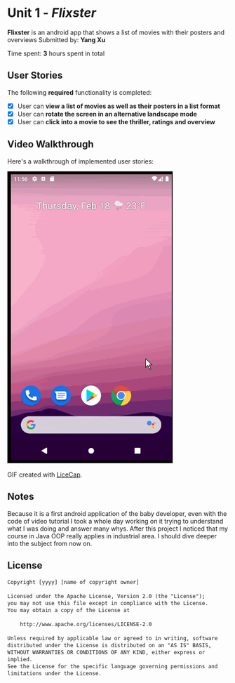 # Unit 1 - *Flixster*

**Flixster** is an android app that shows a list of movies with their posters and overviews
Submitted by: **Yang Xu**

Time spent: **3** hours spent in total

## User Stories

The following **required** functionality is completed:

* [x] User can **view a list of movies as well as their posters in a list format**
* [x] User can **rotate the screen in an alternative landscape mode**
* [X] User can **click into a movie to see the thriller, ratings and overview**

## Video Walkthrough

Here's a walkthrough of implemented user stories:

<img src='walkthrough_f.gif' title='Video Walkthrough' width='' alt='Video Walkthrough' />

GIF created with [LiceCap](http://www.cockos.com/licecap/).

## Notes

Because it is a first android application of the baby developer, even with the code of video tutorial I took a whole day working on it
trying to understand what I was doing and answer many whys. After this project I noticed that my course in Java OOP really applies in
industrial area. I should dive deeper into the subject from now on.

## License

    Copyright [yyyy] [name of copyright owner]

    Licensed under the Apache License, Version 2.0 (the "License");
    you may not use this file except in compliance with the License.
    You may obtain a copy of the License at

        http://www.apache.org/licenses/LICENSE-2.0

    Unless required by applicable law or agreed to in writing, software
    distributed under the License is distributed on an "AS IS" BASIS,
    WITHOUT WARRANTIES OR CONDITIONS OF ANY KIND, either express or implied.
    See the License for the specific language governing permissions and
    limitations under the License.
